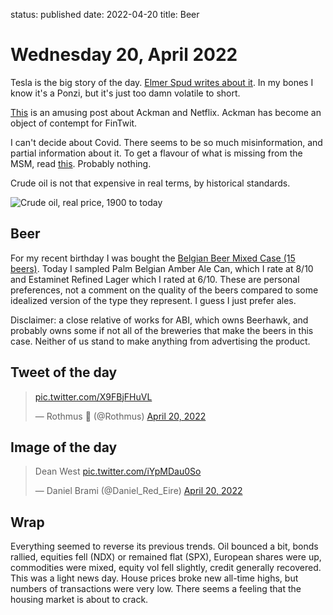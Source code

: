 status: published
date: 2022-04-20
title: Beer

# Wednesday 20, April 2022

Tesla is the big story of the day. [Elmer Spud writes about it](https://elmerspud.substack.com/p/tesla-q1-22-pre-earnings-thoughts?token=eyJ1c2VyX2lkIjoxMTAyMDI1LCJwb3N0X2lkIjo1MjUxMTQ2NSwiXyI6ImNYWWdqIiwiaWF0IjoxNjUwNDQ0NDYyLCJleHAiOjE2NTA0NDgwNjIsImlzcyI6InB1Yi0zMDQ4MTkiLCJzdWIiOiJwb3N0LXJlYWN0aW9uIn0.ywc8IBT_4ha-MYqanI5UsG4_v_1C7dRx_Pd0tsEhn7Q&s=r). 
In my bones I know it's a Ponzi, but it's just too damn volatile to short.

[This](https://slope.substack.com/p/half-a-billion-dollar-loss-ack?token=eyJ1c2VyX2lkIjoxMTAyMDI1LCJwb3N0X2lkIjo1MjUwNDE0MSwiXyI6ImNYWWdqIiwiaWF0IjoxNjUwNDQ1MDk4LCJleHAiOjE2NTA0NDg2OTgsImlzcyI6InB1Yi04MTcwOTQiLCJzdWIiOiJwb3N0LXJlYWN0aW9uIn0.rVmRxkUg_MvlDtqyVDk6fPj4uOQuMTyLBHpxMi5nIuY&s=r) is an amusing post about Ackman and Netflix. Ackman has become an object of contempt for FinTwit.

I can't decide about Covid. There seems to be so much misinformation, and partial information about it. 
To get a flavour of what is missing from the MSM, read [this](https://harvard2thebighouse.substack.com/p/understanding-covid-19-and-seasonal?s=r). Probably nothing.

Crude oil is not that expensive in real terms, by historical standards.

![Crude oil, real price, 1900 to today](https://email.mg2.substack.com/c/eJxVUtuOrSAM_Zrtm4arwgMPk5Oc3zAFqtuMggdw9nG-fnD7NAlpyyLtKl11UHCO6TR7zKW5zFjOHU3AV16xFEzNkTGNizeUEkaYbLwRniqpmiWPU0LcYFlNSQc2-2HXxUFZYrgSuFRc8OZpRK8E1wPzkhHugCjtgQnoJ6EI9Wq4eeHwCwaHBr8wnTFgs5pnKXt-8I8H-1uP86HLh80F3Gfn4lahZYMZq5-wuOfla5kSH-zPvzvgH3OMvt6nddxTnBPmvHxhxXNB3GvGTcHkRSIvmmrs4T6xvqcWibTWKdFaAN4KPmCrJVUteMuZxWHQSnSZd7DBdwzwyndftcY9jHf4bjK_Q03IAE5C67z0reg9bzXntvVKygn8hML1I2WM_e-16vYwN4upU2dEUEoHWU3HOt8rNim0PVgniOOdeGldvk_7EGSb2a8ZNcnUn9YfC1KRDNsbrM2N1W9HWMo5YgC7or9FLPcqvGUdZwyY6or4EYqhvdC91mLgktFbs6qyvJZCDUNTWX2sWcFs4FKMe_4BUqzEfw)

## Beer

For my recent birthday I was bought the [Belgian Beer Mixed Case (15 beers)](https://www.beerhawk.co.uk/belgian-mixed-case).
Today I sampled  Palm Belgian Amber Ale Can, which I rate at 8/10 and  Estaminet Refined Lager which I rated at 6/10.
These are personal preferences, not a comment on the quality of the beers compared to some idealized version of the type they represent.
I guess I just prefer ales.

Disclaimer: a close relative of works for ABI, which owns Beerhawk, and probably owns some if not all of the breweries that make the beers in this case.
Neither of us stand to make anything from advertising the product.

## Tweet of the day

<blockquote class="twitter-tweet"><p lang="und" dir="ltr"><a href="https://t.co/X9FBjFHuVL">pic.twitter.com/X9FBjFHuVL</a></p>&mdash; Rothmus 🏴 (@Rothmus) <a href="https://twitter.com/Rothmus/status/1516735058589237250?ref_src=twsrc%5Etfw">April 20, 2022</a></blockquote> <script async src="https://platform.twitter.com/widgets.js" charset="utf-8"></script> 

## Image of the day

<blockquote class="twitter-tweet"><p lang="en" dir="ltr">Dean West <a href="https://t.co/iYpMDau0So">pic.twitter.com/iYpMDau0So</a></p>&mdash; Daniel Brami (@Daniel_Red_Eire) <a href="https://twitter.com/Daniel_Red_Eire/status/1516869896684064771?ref_src=twsrc%5Etfw">April 20, 2022</a></blockquote> <script async src="https://platform.twitter.com/widgets.js" charset="utf-8"></script> 

## Wrap

Everything seemed to reverse its previous trends. 
Oil bounced a bit, bonds rallied, equities fell (NDX) or remained flat (SPX), European shares were up, commodities were mixed,
equity vol fell slightly, credit generally recovered. 
This was a light news day. House prices broke new all-time highs, but numbers of transactions were very low.
There seems a feeling that the housing market is about to crack.

